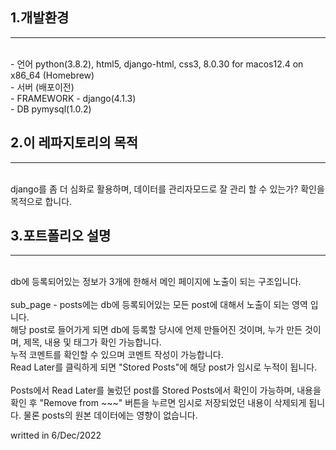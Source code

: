 ## 1.개발환경
<hr>
<br>
- 언어 python(3.8.2), html5, django-html, css3, 8.0.30 for macos12.4 on x86_64 (Homebrew)<br>
- 서버 (배포이전)<br>
- FRAMEWORK - django(4.1.3)<br>
- DB pymysql(1.0.2)<br>

## 2.이 레파지토리의 목적
<hr>
<br>
django를 좀 더 심화로 활용하며, 데이터를 관리자모드로 잘 관리 할 수 있는가? 확인을 목적으로 합니다.


## 3.포트폴리오 설명
<hr>
<br>
db에 등록되어있는 정보가 3개에 한해서 메인 페이지에 노출이 되는 구조입니다.<br><br>
sub_page - posts에는 db에 등록되어있는 모든 post에 대해서 노출이 되는 영역 입니다.<br>
해당 post로 들어가게 되면 db에 등록할 당시에 언제 만들어진 것이며, 누가 만든 것이며, 제목, 내용 및 태그가 확인 가능합니다.<br>
누적 코멘트를 확인할 수 있으며 코멘트 작성이 가능합니다.<br>
Read Later를 클릭하게 되면 "Stored Posts"에 해당 post가 임시로 누적이 됩니다.<br><br>
Posts에서 Read Later를 눌렀던 post를 Stored Posts에서 확인이 가능하며, 내용을 확인 후 "Remove from ~~~" 버튼을 누르면 임시로 저장되었던 내용이 삭제되게 됩니다.
물론 posts의 원본 데이터에는 영향이 없습니다.



writted in 6/Dec/2022